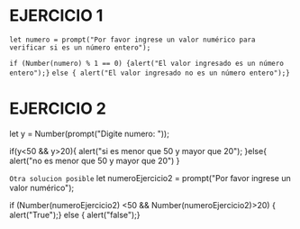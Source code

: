 # EJERCICIO 1

`let numero = prompt("Por favor ingrese un valor numérico para verificar si es un número entero");`

`if (Number(numero) % 1 == 0) {alert("El valor ingresado es un número entero");}`
`else { alert("El valor ingresado no es un número entero");}`

# EJERCICIO 2

let y = Number(prompt("Digite numero: "));

if(y<50 && y>20){
alert("si es menor que 50 y mayor que 20");
}else{
alert("no es menor que 50 y mayor que 20")
}

`Otra solucion posible`
let numeroEjercicio2 = prompt("Por favor ingrese un valor numérico");

if (Number(numeroEjercicio2) <50 && Number(numeroEjercicio2)>20)  {
    alert("True");}
else {
     alert("false");}
